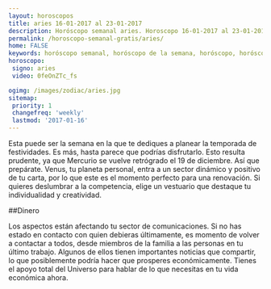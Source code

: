 ```yaml
---
layout: horoscopos
title: aries 16-01-2017 al 23-01-2017 
description: Horóscopo semanal aries. Horoscopo 16-01-2017 al 23-01-2017. Horoscopos univision gratis
permalink: /horoscopo-semanal-gratis/aries/
home: FALSE
keywords: horóscopo semanal, horóscopo de la semana, horóscopo, horóscopo gratis,horóscopos, horóscopo esperanza gracia, horoscopos aries la semana, horóscopos gratis, Tarot, Astrologia, Zodíaco, aries, horoscopo gratis
horoscopo:
 signo: aries
 video: 0feOnZTc_fs

ogimg: /images/zodiac/aries.jpg
sitemap:
 priority: 1
 changefreq: 'weekly'
 lastmod: '2017-01-16'
---
```



Esta puede ser la semana en la que te dediques a planear la temporada de festividades. Es más, hasta parece que podrías disfrutarlo. Esto resulta prudente, ya que Mercurio se vuelve retrógrado el 19 de diciembre. Así que prepárate. Venus, tu planeta personal, entra a un sector dinámico y positivo de tu carta, por lo que este es el momento perfecto para una renovación. Si quieres deslumbrar a la competencia, elige un vestuario que destaque tu individualidad y creatividad.

##Dinero

Los aspectos están afectando tu sector de comunicaciones. Si no has estado en contacto con quien debieras últimamente, es momento de volver a contactar a todos, desde miembros de la familia a las personas en tu último trabajo. Algunos de ellos tienen importantes noticias que compartir, lo que posiblemente podría hacer que prosperes económicamente. Tienes el apoyo total del Universo para hablar de lo que necesitas en tu vida económica ahora.